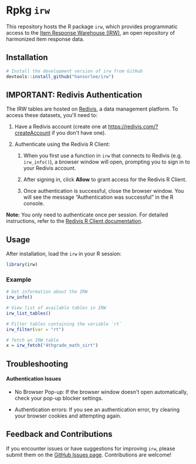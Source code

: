 # Rpkg `irw`

This repository hosts the R package `irw`, which provides programmatic access to the [Item Response Warehouse (IRW)](https://datapages.github.io/irw/), an open repository of harmonized item response data.

## Installation

``` r
# Install the development version of irw from GitHub
devtools::install_github("hansorlee/irw")
```

## IMPORTANT: Redivis Authentication

The IRW tables are hosted on [Redivis](https://redivis.com), a data management platform. To access these datasets, you'll need to:

1.  Have a Redivis account (create one at <https://redivis.com/?createAccount> if you don't have one).

2.  Authenticate using the Redivis R Client:

    1.  When you first use a function in `irw` that connects to Redivis (e.g. `irw_info()`), a browser window will open, prompting you to sign in to your Redivis account.

    2.  After signing in, click **Allow** to grant access for the Redivis R Client.

    3.  Once authentication is successful, close the browser window. You will see the message “Authentication was successful” in the R console.

**Note:** You only need to authenticate once per session. For detailed instructions, refer to the [Redivis R Client documentation](https://apidocs.redivis.com/client-libraries/redivis-r/getting-started).

## Usage

After installation, load the `irw` in your R session:

``` r
library(irw)
```

### Example

``` r
# Get information about the IRW
irw_info() 

# View list of available tables in IRW
irw_list_tables()

# Filter tables containing the variable `rt`
irw_filter(var = "rt")
```

``` r
# fetch an IRW table
x = irw_fetch("4thgrade_math_sirt") 
```

## Troubleshooting

#### Authentication Issues

-   No Browser Pop-up: If the browser window doesn't open automatically, check your pop-up blocker settings.

-   Authentication errors: If you see an authentication error, try clearing your browser cookies and attempting again.

## Feedback and Contributions

If you encounter issues or have suggestions for improving `irw`, please submit them on the [GitHub Issues page](https://github.com/hansorlee/irw/issues). Contributions are welcome!
